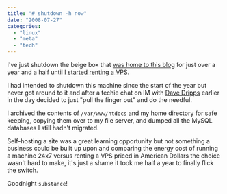 ```yaml
---
title: "# shutdown -h now"
date: "2008-07-27"
categories: 
  - "linux"
  - "meta"
  - "tech"
---
```


I've just shutdown the beige box that [was home to this blog](/2006/05/24/and-so-the-legend-grows/) for just over a year and a half until [I started renting a VPS](/2008/01/04/site-migration/).

I had intended to shutdown this machine since the start of the year but never got around to it and after a techie chat on IM with [Dave Dripps](http://www.redfurredbear.com/) earlier in the day decided to just "pull the finger out" and do the needful.

I archived the contents of `/var/www/htdocs` and my home directory for safe keeping, copying them over to my file server, and dumped all the MySQL databases I still hadn't migrated.

Self-hosting a site was a great learning opportunity but not something a business could be built up upon and comparing the energy cost of running a machine 24x7 versus renting a VPS priced in American Dollars the choice wasn't hard to make, it's just a shame it took me half a year to finally flick the switch.

Goodnight `substance`!
